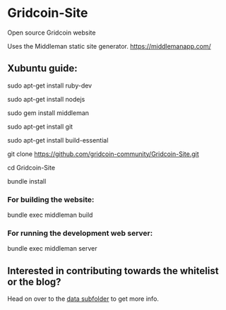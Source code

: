 # Gridcoin-Site
Open source Gridcoin website

Uses the Middleman static site generator.
https://middlemanapp.com/

## Xubuntu guide:

sudo apt-get install ruby-dev

sudo apt-get install nodejs

sudo gem install middleman

sudo apt-get install git

sudo apt-get install build-essential

git clone https://github.com/gridcoin-community/Gridcoin-Site.git

cd Gridcoin-Site

bundle install

### For building the website:

bundle exec middleman build

### For running the development web server:

bundle exec middleman server

## Interested in contributing towards the whitelist or the blog?

Head on over to the [data subfolder](https://github.com/gridcoin-community/Gridcoin-Site/tree/master/data) to get more info.
